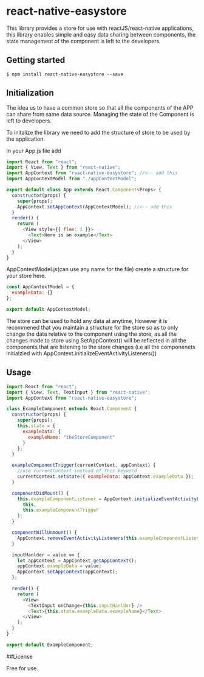 # react-native-easystore

This library provides a store for use with reactJS/react-native applications, this library enables simple and easy data sharing between components, the state management of the component is left to the developers.

## Getting started

`$ npm install react-native-easystore --save`

## Initialization

The idea us to have a common store so that all the components of the APP can share from same data source.
Managing the state of the Component is left to developers.

To initalize the library we need to add the structure of store to be used by the application.

In your App.js file add

```javascript
import React from "react";
import { View, Text } from "react-native";
import AppContext from "react-native-easystore"; //<-- add this
import AppContextModel from "./appContextModel";

export default class App extends React.Component<Props> {
  constructor(props) {
    super(props);
    AppContext.setAppContext(AppContextModel); //<-- add this
  }
  render() {
    return (
      <View style={{ flex: 1 }}>
        <Text>Here is an example</Text>
      </View>
    );
  }
}
```

AppContextModel.js(can use any name for the file)
create a structure for your store here.

```javascript
const AppContextModel = {
  exampleData: {}
};

export default AppContextModel;
```

The store can be used to hold any data at anytime, However it is recommened that you maintain a structure for the store so as to only change the data relative to the component using the store, as all the changes made to store using SetAppContext() will be reflected in all the components that are listening to the store changes (i.e all the componenets initialzied with AppContext.initializeEventActivityListeners())

## Usage

```javascript
import React from "react";
import { View, Text, TextInput } from "react-native";
import AppContext from "react-native-easystore";

class ExampleComponent extends React.Component {
  constructor(props) {
    super(props);
    this.state = {
      exampleData: {
        exampleName: "theStoreComponent"
      }
    };
  }

  exampleComponentTrigger(currentContext, appContext) {
    //use currentContext instead of this keyword
    currentContext.setState({ exampleData: appContext.exampleData });
  }

  componentDidMount() {
    this.exampleComponentListener = AppContext.initializeEventActivityListeners(
      this,
      this.exampleComponentTrigger
    );
  }

  componentWillUnmount() {
    AppContext.removeEventActivityListeners(this.exampleComponentListener);
  }

  inputHanlder = value => {
    let appContext = AppContext.getAppContext();
    appContext.exampleData = value;
    AppContext.setAppContext(appContext);
  };

  render() {
    return (
      <View>
        <TextInput onChange={this.inputHanlder} />
        <Text>{this.state.exampleData.exampleName}</Text>
      </View>
    );
  }
}

export default ExampleComponent;
```

##License

Free for use.
